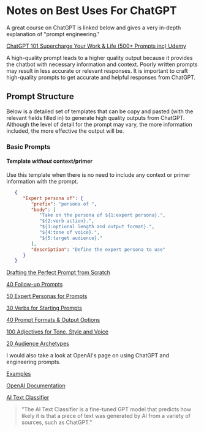 # Notes on Best Uses For ChatGPT

A great course on ChatGPT is linked below and gives a very in-depth explanation of "prompt engineering."

[ChatGPT 101 Supercharge Your Work &amp; Life (500+ Prompts inc)  Udemy](chrome-extension://pcmpcfapbekmbjjkdalcgopdkipoggdi/course/chatgpt-101-supercharge-your-work-life-500-prompts-inc/)

A high-quality prompt leads to a higher quality output because it provides the chatbot with necessary information and context. Poorly written prompts may result in less accurate or relevant responses. It is important to craft high-quality prompts to get accurate and helpful responses from ChatGPT.

## Prompt Structure

Below is a detailed set of templates that can be copy and pasted (with the relevant fields filled in) to generate high quality outputs from ChatGPT. Although the level of detail for the prompt may vary, the more information included, the more effective the output will be.

### Basic Prompts

#### Template _without_ context/primer

Use this template when there is no need to include any context or primer information with the prompt.

```json
   {
      "Expert persona of": {
         "prefix": "persona of ",
         "body": [
            "Take on the persona of ${1:expert persona}.",
            "${2:verb action}.",
            "${3:optional length and output format}.",
            "${4:tone of voice}.",
            "${5:target audience}."
         ],
         "description": "Define the expert persona to use"
      }
   }
```

[Drafting the Perfect Prompt from Scratch](https://bothello.notion.site/Drafting-the-Perfect-Prompt-from-Scratch-4d513baf855641c3a2c6cb481e9384bc)

[40 Follow-up Prompts](https://bothello.notion.site/40-Follow-up-Prompts-8c3bafde281341a6829a19e2e773d758)

[50 Expert Personas for Prompts](https://bothello.notion.site/50-Expert-Personas-for-Prompts-b1b0d94d237c4ef38a917d3c7d4ca525)

[30 Verbs for Starting Prompts](https://bothello.notion.site/30-Verbs-for-Starting-Prompts-ae94498266104412a3ff12197970d549)

[40 Prompt Formats &amp; Output Options](https://bothello.notion.site/40-Prompt-Formats-Output-Options-eb176fc75ed8458db8ed1e4a7495142f)

[100 Adjectives for Tone, Style and Voice](https://bothello.notion.site/100-Adjectives-for-Tone-Style-and-Voice-96179ff10bfc4efbb6781b108d12d10f)

[20 Audience Archetypes](https://bothello.notion.site/20-Audience-Archetypes-43cbf3d925d6418ab17d71edec365c45)

I would also take a look at OpenAI's page on using ChatGPT and engineering prompts.

[Examples](https://platform.openai.com/examples "Click to open in this window")

[OpenAI Documentation](https://platform.openai.com/docs/introduction "Click to open in this window")

[AI Text Classifier](https://platform.openai.com/ai-text-classifier "click to open in this window")

> "The AI Text Classifier is a fine-tuned GPT model that predicts how likely it is that a piece of text was generated by AI from a variety of sources, such as ChatGPT."
